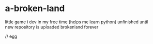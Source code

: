 # a-broken-land
little game i dev in my free time (helps me learn python)
unfinished until new repository is uploaded
brokenland forever

// egg
